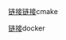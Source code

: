 [链接](about:blank)[链接](https://www.yuque.com/bayuequ/ztwmbr/wlkb9cmvmwi7gkqt?singleDoc#%20《Cmake学习》)cmake

[链接](https://www.yuque.com/bayuequ/ztwmbr/mca29x44670pdi57?singleDoc#%20《Docker学习》)docker



